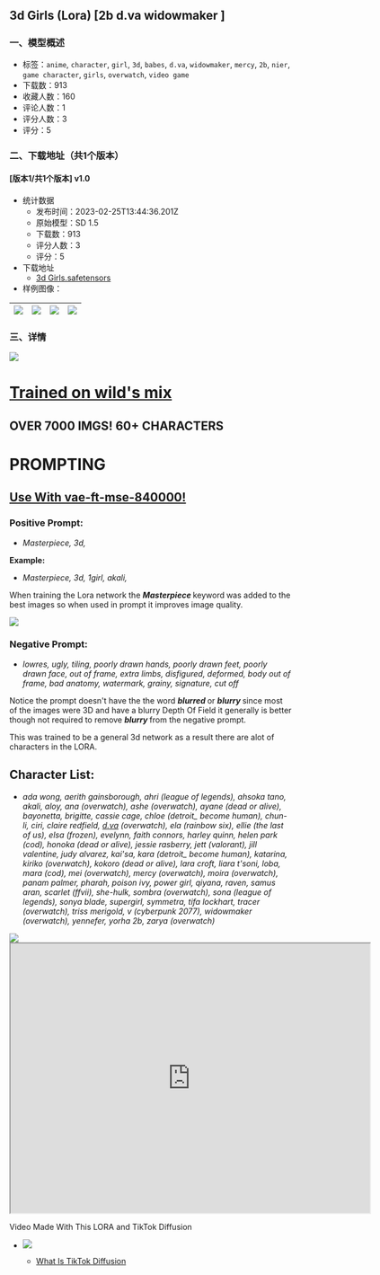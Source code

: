 ## 3d Girls (Lora) [2b d.va widowmaker ]
### 一、模型概述

- 标签：`anime`, `character`, `girl`, `3d`, `babes`, `d.va`, `widowmaker`, `mercy`, `2b`, `nier`, `game character`, `girls`, `overwatch`, `video game`
- 下载数：913
- 收藏人数：160
- 评论人数：1
- 评分人数：3
- 评分：5

### 二、下载地址（共1个版本）

#### [版本1/共1个版本] v1.0

- 统计数据
  - 发布时间：2023-02-25T13:44:36.201Z
  - 原始模型：SD 1.5
  - 下载数：913
  - 评分人数：3
  - 评分：5
- 下载地址
  - [3d Girls.safetensors](https://civitai.com/api/download/models/12762)
- 样例图像：

| <img src="https://image.civitai.com/xG1nkqKTMzGDvpLrqFT7WA/9811e322-6f47-4bad-0e07-2a545be55600/width=450/123868.jpeg" /> | <img src="https://image.civitai.com/xG1nkqKTMzGDvpLrqFT7WA/7d524cbf-718c-413d-8b72-f4eed95a1800/width=450/150049.jpeg" /> | <img src="https://image.civitai.com/xG1nkqKTMzGDvpLrqFT7WA/a28122e2-4056-4778-6de8-7cccaf2ed200/width=450/150027.jpeg" /> | <img src="https://image.civitai.com/xG1nkqKTMzGDvpLrqFT7WA/b8fdf42b-e465-465f-b455-5e1a73ca1600/width=450/150098.jpeg" /> |
| ---- | ---- | ---- | ---- |


### 三、详情
<img src="https://imagecache.civitai.com/xG1nkqKTMzGDvpLrqFT7WA/a6be048d-bd17-493a-ea50-7ee90047f300/width=525" /><h1><a target="_blank" rel="ugc" href="https://civitai.com/models/3095/wilds-mix">Trained on wild's mix</a></h1><h2>OVER 7000 IMGS! 60+ CHARACTERS</h2><h1>PROMPTING</h1><h2><a rel="ugc" href="https://huggingface.co/stabilityai/sd-vae-ft-mse-original/tree/main">Use With vae-ft-mse-840000!</a></h2><h3>Positive Prompt:</h3><ul><li><p><em>Masterpiece, 3d,</em></p></li></ul><p><strong>Example:</strong></p><ul><li><p><em>Masterpiece, 3d, 1girl, akali,</em></p></li></ul><p>When training the Lora network the <strong><em>Masterpiece</em> </strong>keyword<strong> </strong>was added to the best images so when used in prompt it improves image quality.</p><img src="https://imagecache.civitai.com/xG1nkqKTMzGDvpLrqFT7WA/bd99faed-5619-4380-3397-9a8a3e2bc900/width=525" /><h3>Negative Prompt:</h3><ul><li><p><em>lowres, ugly, tiling, poorly drawn hands, poorly drawn feet, poorly drawn face, out of frame, extra limbs, disfigured, deformed, body out of frame, bad anatomy, watermark, grainy, signature, cut off</em></p><p></p></li></ul><p>Notice the prompt doesn't have the the word <strong><em>blurred </em></strong>or <strong><em>blurry </em></strong>since most of the images were 3D and have a blurry Depth Of Field it generally is better though not required to remove <strong><em>blurry </em></strong>from the negative prompt.</p><p>This was trained to be a general 3d network as a result there are alot of characters in the LORA.</p><p></p><h2>Character List:</h2><ul><li><p><em>ada wong, aerith gainsborough, ahri (league of legends), ahsoka tano, akali, aloy, ana (overwatch), ashe (overwatch), ayane (dead or alive), bayonetta, brigitte, cassie cage, chloe (detroit_ become human), chun-li, ciri, claire redfield, </em><a target="_blank" rel="ugc" href="http://d.va"><em>d.va</em></a><em> (overwatch), ela (rainbow six), ellie (the last of us), elsa (frozen), evelynn, faith connors, harley quinn, helen park (cod), honoka (dead or alive), jessie rasberry, jett (valorant), jill valentine, judy alvarez, kai'sa, kara (detroit_ become human), katarina, kiriko (overwatch), kokoro (dead or alive), lara croft, liara t'soni, loba, mara (cod), mei (overwatch), mercy (overwatch), moira (overwatch), panam palmer, pharah, poison ivy, power girl, qiyana, raven, samus aran, scarlet (ffvii), she-hulk, sombra (overwatch), sona (league of legends), sonya blade, supergirl, symmetra, tifa lockhart, tracer (overwatch), triss merigold, v (cyberpunk 2077), widowmaker (overwatch), yennefer, yorha 2b, zarya (overwatch)</em></p></li></ul><img src="https://imagecache.civitai.com/xG1nkqKTMzGDvpLrqFT7WA/d286709b-9d16-4014-4f01-46f88f55a600/width=525" /><div data-youtube-video><iframe width="640" height="480" allowfullscreen="true" autoplay="false" disablekbcontrols="false" enableiframeapi="false" endtime="0" ivloadpolicy="0" loop="false" modestbranding="false" origin playlist src="https://www.youtube.com/embed/OBkNaNMV6iU" start="0"></iframe></div><p></p><p>Video Made With This LORA and TikTok Diffusion</p><ul><li><p></p><img src="https://imagecache.civitai.com/xG1nkqKTMzGDvpLrqFT7WA/a07b0a80-46a4-4fad-43a9-d7a89337ca00/width=525" /><ul><li><p><a target="_blank" rel="ugc" href="https://github.com/TingTingin/TikTokDiffusion">What Is TikTok Diffusion</a></p><p></p></li></ul></li></ul>